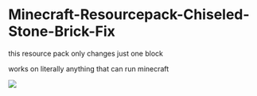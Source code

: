 # Minecraft-Resourcepack-Chiseled-Stone-Brick-Fix
this resource pack only changes just one block

works on literally anything that can run minecraft

![](https://user-images.githubusercontent.com/67545942/234978431-c979ce87-0cb2-4d72-bffe-27d5cfffbaf5.png)

